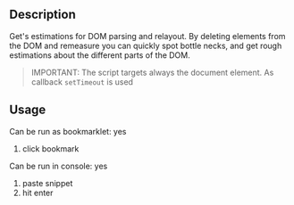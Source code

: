 ## Description

Get's estimations for DOM parsing and relayout. 
By deleting elements from the DOM and remeasure you can quickly spot bottle necks,
and get rough estimations about the different parts of the DOM.

> IMPORTANT: The script targets always the document element. 
> As callback `setTimeout` is used

## Usage

Can be run as bookmarklet: yes
1. click bookmark

Can be run in console: yes
1. paste snippet
2. hit enter
